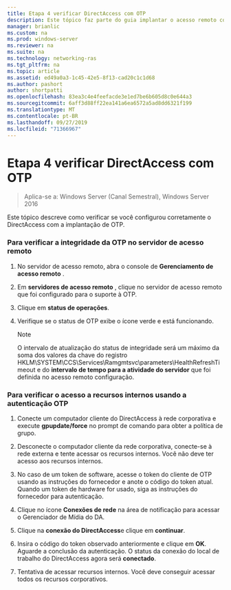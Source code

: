 ```yaml
---
title: Etapa 4 verificar DirectAccess com OTP
description: Este tópico faz parte do guia implantar o acesso remoto com autenticação OTP no Windows Server 2016.
manager: brianlic
ms.custom: na
ms.prod: windows-server
ms.reviewer: na
ms.suite: na
ms.technology: networking-ras
ms.tgt_pltfrm: na
ms.topic: article
ms.assetid: ed49a0a3-1c45-42e5-8f13-cad20c1c1d68
ms.author: pashort
author: shortpatti
ms.openlocfilehash: 83ea3c4e4feefacde3e1ed7be6b605d8c0e644a3
ms.sourcegitcommit: 6aff3d88ff22ea141a6ea6572a5ad8dd6321f199
ms.translationtype: MT
ms.contentlocale: pt-BR
ms.lasthandoff: 09/27/2019
ms.locfileid: "71366967"
---
```

# <a name="step-4-verify-directaccess-with-otp"></a>Etapa 4 verificar DirectAccess com OTP

>Aplica-se a: Windows Server (Canal Semestral), Windows Server 2016

Este tópico descreve como verificar se você configurou corretamente o DirectAccess com a implantação de OTP.
  
### <a name="to-verify-otp-health-on-the-remote-access-server"></a>Para verificar a integridade da OTP no servidor de acesso remoto

1. No servidor de acesso remoto, abra o console de **Gerenciamento de acesso remoto** .  

2. Em **servidores de acesso remoto** , clique no servidor de acesso remoto que foi configurado para o suporte à OTP.  

3. Clique em **status de operações**.  

4. Verifique se o status de OTP exibe o ícone verde e está funcionando.  
  
    > [!NOTE]  
    > O intervalo de atualização do status de integridade será um máximo da soma dos valores da chave do registro HKLM\SYSTEM\CCS\Services\Ramgmtsvc\parameters\HealthRefreshTimeout e do **intervalo de tempo para a atividade do servidor** que foi definida no acesso remoto configuração.  
  
### <a name="to-verify-access-to-internal-resources-using-otp-authentication"></a>Para verificar o acesso a recursos internos usando a autenticação OTP  
  
1.  Conecte um computador cliente do DirectAccess à rede corporativa e execute **gpupdate/force** no prompt de comando para obter a política de grupo.  
  
2.  Desconecte o computador cliente da rede corporativa, conecte-se à rede externa e tente acessar os recursos internos. Você não deve ter acesso aos recursos internos.  
  
3.  No caso de um token de software, acesse o token do cliente de OTP usando as instruções do fornecedor e anote o código do token atual. Quando um token de hardware for usado, siga as instruções do fornecedor para autenticação.  
  
4.  Clique no ícone **Conexões de rede** na área de notificação para acessar o Gerenciador de Mídia do DA.  
  
5.  Clique na **conexão do DirectAccess**e clique em **continuar**.  
  
6.  Insira o código do token observado anteriormente e clique em **OK**. Aguarde a conclusão da autenticação. O status da conexão do local de trabalho do DirectAccess agora será **conectado**.  
  
7.  Tentativa de acessar recursos internos. Você deve conseguir acessar todos os recursos corporativos.  
  


